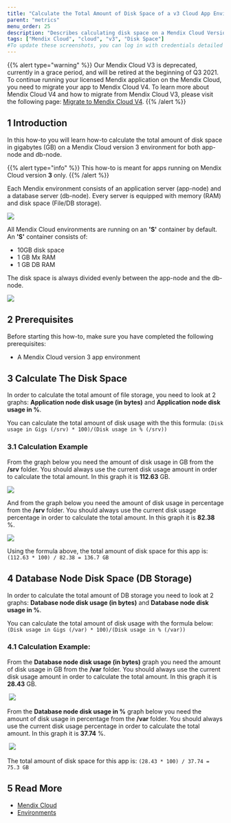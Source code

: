```yaml
---
title: "Calculate the Total Amount of Disk Space of a v3 Cloud App Environment"
parent: "metrics"
menu_order: 25
description: "Describes calculating disk space on a Mendix Cloud Version 3 environment."
tags: ["Mendix Cloud", "cloud", "v3", "Disk Space"]
#To update these screenshots, you can log in with credentials detailed in How to Update Screenshots Using Team Apps.
---
```


{{% alert type="warning" %}}
Our Mendix Cloud V3 is deprecated, currently in a grace period, and will be retired at the beginning of Q3 2021. To continue running your licensed Mendix application on the Mendix Cloud, you need to migrate your app to Mendix Cloud V4. To learn more about Mendix Cloud V4 and how to migrate from Mendix Cloud V3, please visit the following page: [Migrate to Mendix Cloud V4](/developerportal/deploy/migrating-to-v4). 
{{% /alert %}}

## 1 Introduction

In this how-to you will learn how-to calculate the total amount of disk space in gigabytes (GB) on a Mendix Cloud version 3 environment for both app-node and db-node.

{{% alert type="info" %}}
This how-to is meant for apps running on Mendix Cloud version **3** only.
{{% /alert %}}

Each Mendix environment consists of an application server (app-node) and a database server (db-node). Every server is equipped with memory (RAM) and disk space (File/DB storage).

![](attachments/calculate-total/appenvironment.jpg)

All Mendix Cloud environments are running on an **'S'** container by default.
An **'S'** container consists of:

  *   10GB disk space
  *   1 GB Mx RAM
  *   1 GB DB RAM

The disk space is always divided evenly between the app-node and the db-node.

![](attachments/calculate-total/Scontainer.jpg)

## 2 Prerequisites

Before starting this how-to, make sure you have completed the following prerequisites:

* A Mendix Cloud version 3 app environment

## 3 Calculate The Disk Space

In order to calculate the total amount of file storage, you need to look at 2 graphs: **Application node disk usage (in bytes)** and **Application node disk usage in %**.

You can calculate the total amount of disk usage with the this formula: ``(Disk usage in Gigs (/srv) * 100)/(Disk usage in % (/srv))``

### 3.1 Calculation Example

From the graph below you need the amount of disk usage in GB from the **/srv** folder. You should always use the current disk usage amount in order to calculate the total amount. In this graph it is **112.63** GB.

![](attachments/calculate-total/appusage.png)

And from the graph below you need the amount of disk usage in percentage from the **/srv** folder. You should always use the current disk usage percentage in order to calculate the total amount. In this graph it is **82.38** %.

![](attachments/calculate-total/appusagepercentage.png)

Using the formula above, the total amount of disk space for this app is: ``(112.63 * 100) / 82.38 = 136.7 GB``

## 4 Database Node Disk Space (DB Storage)

In order to calculate the total amount of DB storage you need to look at 2 graphs: **Database node disk usage (in bytes)** and **Database node disk usage in %**.

You can calculate the total amount of disk usage with the formula below: ``(Disk usage in Gigs (/var) * 100)/(Disk usage in % (/var))``

### 4.1 Calculation Example:

From the **Database node disk usage (in bytes)** graph you need the amount of disk usage in GB from the **/var** folder. You should always use the current disk usage amount in order to calculate the total amount. In this graph it is **28.43** GB.

 ![](attachments/calculate-total/DBnodeDiskusage.png)

From the **Database node disk usage in %** graph below you need the amount of disk usage in percentage from the **/var** folder. You should always use the current disk usage percentage in order to calculate the total amount. In this graph it is **37.74** %.

 ![](attachments/calculate-total/DBnodeDiskusagePercentage.png)

The total amount of disk space for this app is: ``(28.43 * 100) / 37.74 = 75.3 GB``

## 5 Read More

* [Mendix Cloud](/developerportal/deploy/mendix-cloud-deploy)
* [Environments](/developerportal/deploy/environments)
